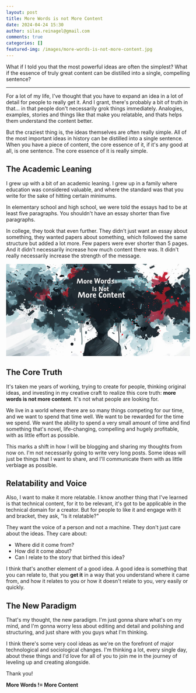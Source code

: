 ```yaml
---
layout: post
title: More Words is not More Content
date: 2024-04-24 15:30
author: silas.reinagel@gmail.com
comments: true
categories: []
featured-img: /images/more-words-is-not-more-content.jpg
---
```


What if I told you that the most powerful ideas are often the simplest? What if the essence of truly great content can be distilled into a single, compelling sentence? 

---

For a lot of my life, I've thought that you have to expand an idea in a lot of detail for people to really get it. And I grant, there's probably a bit of truth in that... in that people don't necessarily grok things immediately. Analogies, examples, stories and things like that make you relatable, and thats helps them understand the content better.

But the craziest thing is, the ideas themselves are often really simple. All of the most important ideas in history can be distilled into a single sentence. When you have a piece of content, the core essence of it, if it's any good at all, is one sentence. The core essence of it is really simple.

## The Academic Leaning

I grew up with a bit of an academic leaning. I grew up in a family where education was considered valuable, and where the standard was that you write for the sake of hitting certain minimums.

In elementary school and high school, we were told the essays had to be at least five paragraphs. You shouldn't have an essay shorter than five paragraphs.

In college, they took that even further. They didn't just want an essay about something, they wanted papers about something, which followed the same structure but added a lot more. Few papers were ever shorter than 5 pages. And it didn't necessarily increase how much content there was. It didn't really necessarily increase the strength of the message.

<img src="/images/more-words-is-not-more-content.jpg" alt="More words is not more content"/>

## The Core Truth

It's taken me years of working, trying to create for people, thinking original ideas, and investing in my creative craft to realize this core truth: **more words is not more content**. It's not what people are looking for.

We live in a world where there are so many things competing for our time, and we want to spend that time well. We want to be rewarded for the time we spend. We want the ability to spend a very small amount of time and find something that's novel, life-changing, compelling and hugely profitable, with as little effort as possible. 

This marks a shift in how I will be blogging and sharing my thoughts from now on. I'm not necessarily going to write very long posts. Some ideas will just be things that I want to share, and I'll communicate them with as little verbiage as possible.

## Relatability and Voice

Also, I want to make it more relatable. I know another thing that I've learned is that technical content, for it to be relevant, it's got to be applicable in the technical domain for a creator. But for people to like it and engage with it and bracket, they ask, "Is it relatable?"

They want the voice of a person and not a machine. They don't just care about the ideas. They care about:

- Where did it come from?
- How did it come about? 
- Can I relate to the story that birthed this idea?

I think that's another element of a good idea. A good idea is something that you can relate to, that you **get it** in a way that you understand where it came from, and how it relates to you or how it doesn't relate to you, very easily or quickly.

## The New Paradigm

That's my thought, the new paradigm. I'm just gonna share what's on my mind, and I'm gonna worry less about editing and detail and polishing and structuring, and just share with you guys what I'm thinking. 

I think there's some very cool ideas as we're on the forefront of major technological and sociological changes. I'm thinking a lot, every single day, about these things and I'd love for all of you to join me in the journey of leveling up and creating alongside.

Thank you! 

**More Words != More Content**
